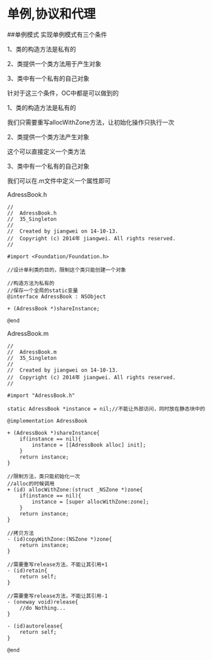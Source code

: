 # 单例,协议和代理

##单例模式
实现单例模式有三个条件

1、类的构造方法是私有的

2、类提供一个类方法用于产生对象

3、类中有一个私有的自己对象


针对于这三个条件，OC中都是可以做到的

1、类的构造方法是私有的

我们只需要重写allocWithZone方法，让初始化操作只执行一次

2、类提供一个类方法产生对象

这个可以直接定义一个类方法

3、类中有一个私有的自己对象

我们可以在.m文件中定义一个属性即可  

AdressBook.h

```
//
//  AdressBook.h
//  35_Singleton
//
//  Created by jiangwei on 14-10-13.
//  Copyright (c) 2014年 jiangwei. All rights reserved.
//

#import <Foundation/Foundation.h>

//设计单利类的目的，限制这个类只能创建一个对象

//构造方法为私有的
//保存一个全局的static变量
@interface AdressBook : NSObject

+ (AdressBook *)shareInstance;

@end
```
AdressBook.m
```
//
//  AdressBook.m
//  35_Singleton
//
//  Created by jiangwei on 14-10-13.
//  Copyright (c) 2014年 jiangwei. All rights reserved.
//

#import "AdressBook.h"

static AdressBook *instance = nil;//不能让外部访问，同时放在静态块中的

@implementation AdressBook

+ (AdressBook *)shareInstance{
    if(instance == nil){
        instance = [[AdressBook alloc] init];
    }
    return instance;
}

//限制方法，类只能初始化一次
//alloc的时候调用
+ (id) allocWithZone:(struct _NSZone *)zone{
    if(instance == nil){
        instance = [super allocWithZone:zone];
    }
    return instance;
}

//拷贝方法
- (id)copyWithZone:(NSZone *)zone{
    return instance;
}

//需要重写release方法，不能让其引用+1
- (id)retain{
    return self;
}

//需要重写release方法，不能让其引用-1
- (oneway void)release{
    //do Nothing...
}

- (id)autorelease{
    return self;
}

@end

```